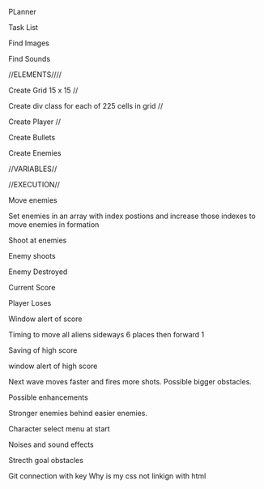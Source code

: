 PLanner

Task List

Find Images

Find Sounds

//ELEMENTS////

Create Grid 15 x 15 //

Create div class for each of 225 cells in grid //

Create Player //

Create Bullets

Create Enemies

//VARIABLES//

//EXECUTION//

Move enemies

Set enemies in an array with index postions and increase those indexes to move enemies in formation

Shoot at enemies

Enemy shoots

Enemy Destroyed

Current Score

Player Loses

Window alert of score




Timing to move all aliens sideways 6 places then forward 1







Saving of high score

window alert of high score

Next wave moves faster and fires more shots. Possible bigger obstacles.

Possible enhancements

Stronger enemies behind easier enemies. 

Character select menu at start

Noises and sound effects

Strecth goal obstacles



Git connection with key
Why is my css not linkign with html
